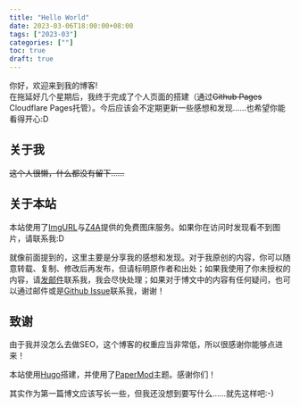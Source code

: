 ```yaml
---
title: "Hello World"
date: 2023-03-06T18:00:00+08:00
tags: ["2023-03"]
categories: [""]
toc: true
draft: true
---
```


你好，欢迎来到我的博客!  
在拖延好几个星期后，我终于完成了个人页面的搭建（通过~~Github Pages~~ Cloudflare Pages托管）。今后应该会不定期更新一些感想和发现……也希望你能看得开心:D  

## 关于我  

~~这个人很懒，什么都没有留下……~~  

## 关于本站  

本站使用了[ImgURL](https://www.imgurl.org)与[Z4A](https://z4a.net)提供的免费图床服务。如果你在访问时发现看不到图片，请联系我:D

就像前面提到的，这里主要是分享我的感想和发现。对于我原创的内容，你可以随意转载、复制、修改后再发布，但请标明原作者和出处；如果我使用了你未授权的内容，请[发邮件](mailto:sorali@sorali.org)联系我，我会尽快处理；如果对于博文中的内容有任何疑问，也可以通过邮件或是[Github Issue](https://github.com/lisolaris/lisolaris.github.io/issues/new)联系我，谢谢！  

## 致谢  

由于我并没怎么去做SEO，这个博客的权重应当非常低，所以很感谢你能够点进来！  

本站使用[Hugo](https://github.com/gohugoio/hugo)搭建，并使用了[PaperMod](https://github.com/adityatelange/hugo-PaperMod)主题。感谢你们！  

其实作为第一篇博文应该写长一些，但我还没想到要写什么……就先这样吧:-)  
